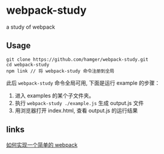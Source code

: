 # webpack-study

a study of webpack

## Usage

```
git clone https://github.com/hamger/webpack-study.git
cd webpack-study
npm link // 将 webpack-study 命令注册到全局
```

此后 `webpack-study` 命令全局可用, 下面是运行 example 的步骤：

1. 进入 examples 的某个子文件夹。
2. 执行 `webpack-study ./example.js` 生成 output.js 文件
3. 用浏览器打开 index.html, 查看 output.js 的运行结果

## links

[如何实现一个简单的 webpack](https://github.com/youngwind/blog/issues/99)
